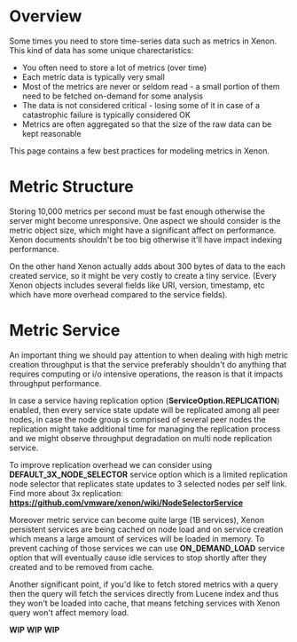# Overview

Some times you need to store time-series data such as metrics in Xenon. This kind of data has some unique charectaristics:
* You often need to store a lot of metrics (over time)
* Each metric data is typically very small
* Most of the metrics are never or seldom read - a small portion of them need to be fetched on-demand for some analysis
* The data is not considered critical - losing some of it in case of a catastrophic failure is typically considered OK
* Metrics are often aggregated so that the size of the raw data can be kept reasonable

This page contains a few best practices for modeling metrics in Xenon.


# Metric Structure

Storing 10,000 metrics per second must be fast enough otherwise the server might become unresponsive.
One aspect we should consider is the metric object size, which might have a significant affect on performance.
Xenon documents shouldn't be too big otherwise it'll have impact indexing performance. 

On the other hand Xenon actually adds about 300 bytes of data to the each created service, so it might be very costly to create a tiny service. (Every Xenon objects includes several fields like URI, version, timestamp, etc which have more overhead compared to the service fields).

# Metric Service

An important thing we should pay attention to when dealing with high metric creation throughput is that the service preferably shouldn't do anything that requires computing or i/o intensive operations, the reason is that it impacts throughput performance.

In case a service having replication option (**ServiceOption.REPLICATION**) enabled, then every service state update will be replicated among all peer nodes, in case the node group is comprised of several peer nodes the replication might take additional time for managing the replication process and we might observe throughput degradation on multi node replication service.
 
To improve replication overhead we can consider using **DEFAULT_3X_NODE_SELECTOR** service option which is a limited replication node selector that replicates state updates to 3 selected nodes per self link.
Find more about 3x replication: **https://github.com/vmware/xenon/wiki/NodeSelectorService**

Moreover metric service can become quite large (1B services), Xenon persistent services are being cached on node load and on service creation which means a large amount of services will be loaded in memory. To prevent caching of those services we can use **ON_DEMAND_LOAD** service option that will eventually cause idle services to stop shortly after they created and to be removed from cache.

Another significant point, if you'd like to fetch stored metrics with a query then the query will fetch the services directly from Lucene index and thus they won't be loaded into cache, that means fetching services with Xenon query won't affect memory load.

**WIP** **WIP** **WIP**